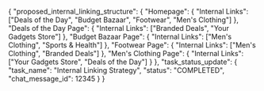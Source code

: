 {
  "proposed_internal_linking_structure": {
    "Homepage": {
      "Internal Links": ["Deals of the Day", "Budget Bazaar", "Footwear", "Men's Clothing"]
    },
    "Deals of the Day Page": {
      "Internal Links": ["Branded Deals", "Your Gadgets Store"]
    },
    "Budget Bazaar Page": {
      "Internal Links": ["Men's Clothing", "Sports & Health"]
    },
    "Footwear Page": {
      "Internal Links": ["Men's Clothing", "Branded Deals"]
    },
    "Men's Clothing Page": {
      "Internal Links": ["Your Gadgets Store", "Deals of the Day"]
    }
  },
  "task_status_update": {
    "task_name": "Internal Linking Strategy",
    "status": "COMPLETED",
    "chat_message_id": 12345
  }
}
```
